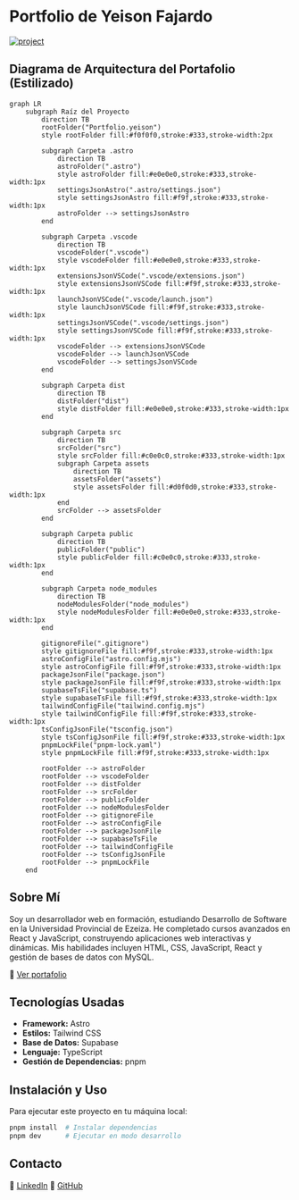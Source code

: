 # Portfolio de Yeison Fajardo

[![project](https://github.com/user-attachments/assets/4ad0368a-e266-4a93-b135-07b65f9d493b)](https://yeisonfjrd.netlify.app/)

## Diagrama de Arquitectura del Portafolio (Estilizado)

```mermaid
graph LR
    subgraph Raíz del Proyecto
        direction TB
        rootFolder("Portfolio.yeison")
        style rootFolder fill:#f0f0f0,stroke:#333,stroke-width:2px

        subgraph Carpeta .astro
            direction TB
            astroFolder(".astro")
            style astroFolder fill:#e0e0e0,stroke:#333,stroke-width:1px
            settingsJsonAstro(".astro/settings.json")
            style settingsJsonAstro fill:#f9f,stroke:#333,stroke-width:1px
            astroFolder --> settingsJsonAstro
        end

        subgraph Carpeta .vscode
            direction TB
            vscodeFolder(".vscode")
            style vscodeFolder fill:#e0e0e0,stroke:#333,stroke-width:1px
            extensionsJsonVSCode(".vscode/extensions.json")
            style extensionsJsonVSCode fill:#f9f,stroke:#333,stroke-width:1px
            launchJsonVSCode(".vscode/launch.json")
            style launchJsonVSCode fill:#f9f,stroke:#333,stroke-width:1px
            settingsJsonVSCode(".vscode/settings.json")
            style settingsJsonVSCode fill:#f9f,stroke:#333,stroke-width:1px
            vscodeFolder --> extensionsJsonVSCode
            vscodeFolder --> launchJsonVSCode
            vscodeFolder --> settingsJsonVSCode
        end

        subgraph Carpeta dist
            direction TB
            distFolder("dist")
            style distFolder fill:#e0e0e0,stroke:#333,stroke-width:1px
        end

        subgraph Carpeta src
            direction TB
            srcFolder("src")
            style srcFolder fill:#c0e0c0,stroke:#333,stroke-width:1px
            subgraph Carpeta assets
                direction TB
                assetsFolder("assets")
                style assetsFolder fill:#d0f0d0,stroke:#333,stroke-width:1px
            end
            srcFolder --> assetsFolder
        end

        subgraph Carpeta public
            direction TB
            publicFolder("public")
            style publicFolder fill:#c0e0c0,stroke:#333,stroke-width:1px
        end

        subgraph Carpeta node_modules
            direction TB
            nodeModulesFolder("node_modules")
            style nodeModulesFolder fill:#e0e0e0,stroke:#333,stroke-width:1px
        end

        gitignoreFile(".gitignore")
        style gitignoreFile fill:#f9f,stroke:#333,stroke-width:1px
        astroConfigFile("astro.config.mjs")
        style astroConfigFile fill:#f9f,stroke:#333,stroke-width:1px
        packageJsonFile("package.json")
        style packageJsonFile fill:#f9f,stroke:#333,stroke-width:1px
        supabaseTsFile("supabase.ts")
        style supabaseTsFile fill:#f9f,stroke:#333,stroke-width:1px
        tailwindConfigFile("tailwind.config.mjs")
        style tailwindConfigFile fill:#f9f,stroke:#333,stroke-width:1px
        tsConfigJsonFile("tsconfig.json")
        style tsConfigJsonFile fill:#f9f,stroke:#333,stroke-width:1px
        pnpmLockFile("pnpm-lock.yaml")
        style pnpmLockFile fill:#f9f,stroke:#333,stroke-width:1px

        rootFolder --> astroFolder
        rootFolder --> vscodeFolder
        rootFolder --> distFolder
        rootFolder --> srcFolder
        rootFolder --> publicFolder
        rootFolder --> nodeModulesFolder
        rootFolder --> gitignoreFile
        rootFolder --> astroConfigFile
        rootFolder --> packageJsonFile
        rootFolder --> supabaseTsFile
        rootFolder --> tailwindConfigFile
        rootFolder --> tsConfigJsonFile
        rootFolder --> pnpmLockFile
    end
```

## Sobre Mí

Soy un desarrollador web en formación, estudiando Desarrollo de Software en la Universidad Provincial de Ezeiza. He completado cursos avanzados en React y JavaScript, construyendo aplicaciones web interactivas y dinámicas. Mis habilidades incluyen HTML, CSS, JavaScript, React y gestión de bases de datos con MySQL.

🔗 [Ver portafolio](https://portfolio-yeison.vercel.app/)

## Tecnologías Usadas

- **Framework:** Astro
- **Estilos:** Tailwind CSS
- **Base de Datos:** Supabase
- **Lenguaje:** TypeScript
- **Gestión de Dependencias:** pnpm

## Instalación y Uso

Para ejecutar este proyecto en tu máquina local:

```bash
pnpm install  # Instalar dependencias
pnpm dev      # Ejecutar en modo desarrollo
```

## Contacto

📌 [LinkedIn](https://www.linkedin.com/in/yeison-fajardo)
📌 [GitHub](https://github.com/yeisonfjrd)
